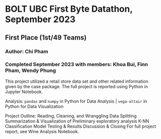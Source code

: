 # BOLT UBC First Byte Datathon, September 2023
## First Place (1st/49 Teams)
### Author: Chi Pham
### Completed September 2023 with members: Khoa Bui, Finn Pham, Wendy Phung

This project utilized a retail store data set and other related information given by the case package. The full project is reported using Python in Jupyter Notebook.

Analysis: `pandas` and `numpy` in Python for Data Analysis | `vega-altair` in Python for Data Visualization

Project Outline:
Reading, Cleaning, and Wranggling
Data Splitting
Summarization & Visualization of Preliminary exploratory analysis
K-NN Classification Model
Testing & Results
Discussion & Closing
For full project report, see Wine Analysis Notebook.
